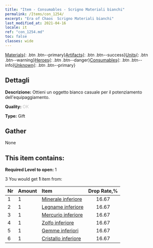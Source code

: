 ```yaml
---
title: "Item - Consumables - Scrigno Materiali bianchi"
permalink: /Items/con_1254/
excerpt: "Era of Chaos  Scrigno Materiali bianchi"
last_modified_at: 2021-04-16
locale: it
ref: "con_1254.md"
toc: false
classes: wide
---
```

 [Materials](/it/Items/){: .btn .btn--primary}[Artifacts](/it/Items/Artifacts/){: .btn .btn--success}[Units](/it/Items/Units/){: .btn .btn--warning}[Heroes](/it/Items/Heroes/){: .btn .btn--danger}[Consumables](/it/Items/Consumables/){: .btn .btn--info}[Unknown](/it/Items/Unknown/){: .btn .btn--primary}

## Dettagli
 **Descrizione:** Ottieni un oggetto bianco casuale per il potenziamento dell'equipaggiamento.

 **Quality:** <span style="color: #C0C0C0">OK</span>

 **Type:** Gift

## Gather

  None

## This item contains:

 **Required Level to open:** 1

 3 You would get **1** item  from:

  | Nr | Amount |     Item    | Drop Rate,% |
  |:---|:-------|:------------|:---------:|
  | 1 | 1 | [Minerale inferiore](/it/Items/mat_1/) | 16.67 | 
  | 2 | 1 | [Legname inferiore](/it/Items/mat_1/) | 16.67 | 
  | 3 | 1 | [Mercurio inferiore](/it/Items/mat_2/) | 16.67 | 
  | 4 | 1 | [Zolfo inferiore](/it/Items/mat_3/) | 16.67 | 
  | 5 | 1 | [Gemme inferiori](/it/Items/mat_4/) | 16.67 | 
  | 6 | 1 | [Cristallo inferiore](/it/Items/mat_5/) | 16.67 | 
